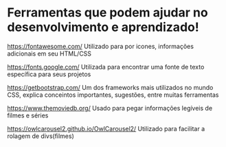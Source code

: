 # Ferramentas que podem ajudar no desenvolvimento e aprendizado!

https://fontawesome.com/
Utilizado para por icones, informações adicionais em seu HTML/CSS

https://fonts.google.com/
Utilizada para encontrar uma fonte de texto específica para seus projetos

https://getbootstrap.com/
Um dos frameworks mais utilizados no mundo CSS, explica conceintos importantes, sugestões, entre muitas ferramentas

https://www.themoviedb.org/
Usado para pegar informações legíveis de filmes e séries

https://owlcarousel2.github.io/OwlCarousel2/
Utilizado para facilitar a rolagem de divs(filmes)
